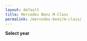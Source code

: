 ```yaml
---
layout: default
title: Mercedes Benz M-Class
permalink: /mercedes-benz/m-class/
---
```

**Select year**

